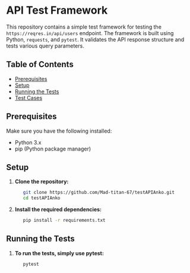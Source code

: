 # API Test Framework

This repository contains a simple test framework for testing the `https://reqres.in/api/users` endpoint. The framework is built using Python, `requests`, and `pytest`. It validates the API response structure and tests various query parameters.

## Table of Contents

- [Prerequisites](#prerequisites)
- [Setup](#setup)
- [Running the Tests](#running-the-tests)
- [Test Cases](#test-cases)


## Prerequisites

Make sure you have the following installed:

- Python 3.x
- pip (Python package manager)

## Setup

1. **Clone the repository:**
   ```bash
      git clone https://github.com/Mad-titan-67/testAPIAnko.git
      cd testAPIAnko
   
2. **Install the required dependencies:**
   ```bash
      pip install -r requirements.txt

## Running the Tests

1. **To run the tests, simply use pytest:**
   ```bash
      pytest